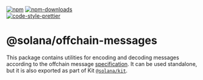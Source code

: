 [![npm][npm-image]][npm-url]
[![npm-downloads][npm-downloads-image]][npm-url]
<br />
[![code-style-prettier][code-style-prettier-image]][code-style-prettier-url]

[code-style-prettier-image]: https://img.shields.io/badge/code_style-prettier-ff69b4.svg?style=flat-square
[code-style-prettier-url]: https://github.com/prettier/prettier
[npm-downloads-image]: https://img.shields.io/npm/dm/@solana/offchain-messages?style=flat
[npm-image]: https://img.shields.io/npm/v/@solana/offchain-messages?style=flat
[npm-url]: https://www.npmjs.com/package/@solana/offchain-messages

# @solana/offchain-messages

This package contains utilities for encoding and decoding messages according to the offchain message [specification](https://github.com/anza-xyz/agave/blob/master/docs/src/proposals/off-chain-message-signing.md). It can be used standalone, but it is also exported as part of Kit [`@solana/kit`](https://github.com/anza-xyz/kit/tree/main/packages/kit).
